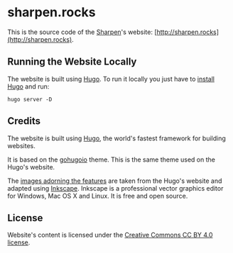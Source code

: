 # sharpen.rocks
This is the source code of the [Sharpen](https://github.com/sharpenrocks/Sharpen)'s website: [http://sharpen.rocks](http://sharpen.rocks).

## Running the Website Locally
The website is built using [Hugo](https://gohugo.io/). To run it locally you just have to [install Hugo](https://gohugo.io/getting-started/installing/) and run:

    hugo server -D

## Credits
The website is built using [Hugo](https://gohugo.io/), the world's fastest framework for building websites.

It is based on the [gohugoio](https://github.com/gohugoio/gohugoioTheme) theme. This is the same theme used on the Hugo's website.

The [images adorning the features](static/images/features) are taken from the Hugo's website and adapted using [Inkscape](https://inkscape.org/). Inkscape is a professional vector graphics editor for Windows, Mac OS X and Linux. It is free and open source. 

## License
Website's content is licensed under the [Creative Commons CC BY 4.0 license](https://creativecommons.org/licenses/by/4.0/).